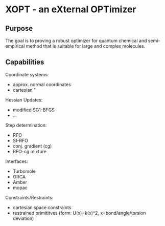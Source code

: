 # XOPT - an eXternal OPTimizer

## Purpose
The goal is to proving a robust optimizer for quantum chemical and semi-empirical method
that is suitable for large and complex molecules.

## Capabilities

Coordinate systems:
- approx. normal coordinates
- cartesian "

Hessian Updates:
- modified SG1-BFGS
- ...

Step determination:
- RFO
- SI-RFO
- conj. gradient (cg)
- RFO-cg mixture

Interfaces:
- Turbomole
- ORCA
- Amber
- mopac

Constraints/Restraints:
- cartesian space constraints
- restrained primititves (form: U(x)=k(x)^2, x=bond/angle/torsion deviation)





